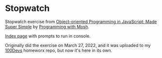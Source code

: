 # Stopwatch
<p>Stopwatch exercise from <a href="https://www.youtube.com/watch?v=PFmuCDHHpwk" target="_blank">Object-oriented Programming in JavaScript: Made Super Simple</a> by <a href="https://www.youtube.com/channel/UCWv7vMbMWH4-V0ZXdmDpPBA" target="_blank">Programming with Mosh</a>.</p>
<P><a href="https://fruhd.github.io/OOP-stopwatch/index.html">Index page</a> with prompts to run in console.</p>
<p>Originally did the exercise on March 27, 2022, and it was uploaded to my <a href="https://github.com/FRUHD/100Devs" target="_blank">100Devs</a> homeworx repo, but now it's here in its own.
